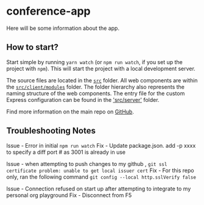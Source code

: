 # conference-app

Here will be some information about the app.

## How to start?

Start simple by running `yarn watch` (or `npm run watch`, if you set up the project with `npm`). This will start the project with a local development server.

The source files are located in the [`src`](./src) folder. All web components are within the [`src/client/modules`](./src/modules) folder. The folder hierarchy also represents the naming structure of the web components. The entry file for the custom Express configuration can be found in the ['src/server'](./src/server) folder.

Find more information on the main repo on [GitHub](https://github.com/muenzpraeger/create-lwc-app).

## Troubleshooting Notes
Issue - Error in initial `npm run watch`
Fix - Update package.json.  add -p xxxx to specify a diff port # as 3001 is already in use

Issue - when attempting to push changes to my github , `git ssl certificate problem: unable to get local issuer cert`
Fix - For this repo only, ran the following command `git config --local http.sslVerify false`

Issue - Connection refused on start up after attempting to integrate to my personal org playground
Fix - Disconnect from F5
